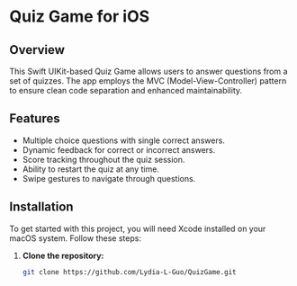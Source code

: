 # Quiz Game for iOS
 
## Overview
This Swift UIKit-based Quiz Game allows users to answer questions from a set of quizzes. The app employs the MVC (Model-View-Controller) pattern to ensure clean code separation and enhanced maintainability.

## Features
- Multiple choice questions with single correct answers.
- Dynamic feedback for correct or incorrect answers.
- Score tracking throughout the quiz session.
- Ability to restart the quiz at any time.
- Swipe gestures to navigate through questions.

## Installation
To get started with this project, you will need Xcode installed on your macOS system. Follow these steps:

1. **Clone the repository:**
   ```bash
   git clone https://github.com/Lydia-L-Guo/QuizGame.git

